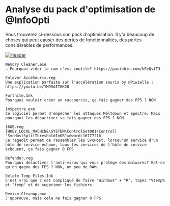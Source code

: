 # Analyse du pack d'optimisation de @InfoOpti
Vous trouverez ci-dessous son pack d'optimisation. Il y'a beaucoup de choses qui peut causer des pertes de fonctionnalités, des pertes considérables de performances.

[![Header](https://pbs.twimg.com/media/E4vIf_9WEAoaLxE?format=png&name=900x900 "Header")](https://pbs.twimg.com/media/E4vIf_9WEAoaLxE?format=png&name=900x900)

```
Memory Cleaner.exe
→ Pourquoi vider la ram c'est inutile? https://pastebin.com/kEeQvfT3
```
```
Enlever AccéSouris.reg
Une explication parfaite sur l'accélération souris by @Piwielle : https://youtu.be/YM9SdIT6K20
```
```
Fortnite.Ink
Pourquoi vouloir créer un raccourcis, ça fais gagner des FPS ? NON
```
```
InSpectre.exe
Ce logiciel permet d'empêcher les attaques Meltdown et Spectre. Mais pourquoi les désactiver sa fais gagner des FPS ? NON
```
```
16GB.reg
[HKEY_LOCAL_MACHINE\SYSTEM\ControlSet001\Control]
"SvcHostSplitThresholdInKB"=dword:16777216
Ce regedit permet de rassembler les SvcHost. lorsqu'un service d'un hôte de service échoue, tous les services de l'hôte de service échouent, ça fais gagner 0 FPS
```
```
Defender.reg
Pourquoi désactiver l'anti-virus qui vous protège des malwares? Est-ce qu'on gagne des FPS ? NON, un peu de RAM.
```
```
Delete Temp Files.Ink
C'est vrai que c'est compliqué de faire "Windows" + "R", tapez "%temp% et "temp" et de supprimer les fichiers.
```
```
Device Cleanup.exe
J'approuve, mais cela ne fais gagner 0 FPS.
```
